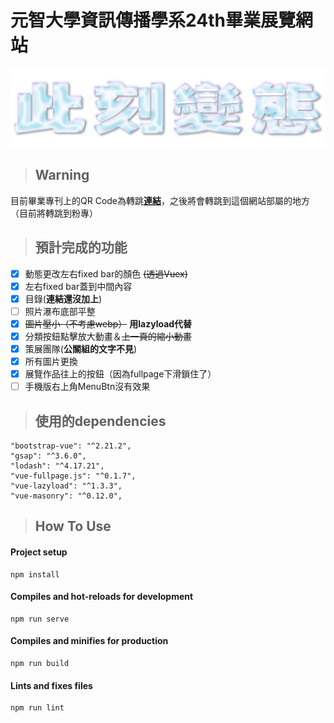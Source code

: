 # 元智大學資訊傳播學系24th畢業展覽網站

![](https://github.com/tsungyu927/yzuic-exhibition-web/blob/master/src/assets/logo/horizontal-logo.png)

>## **Warning**
目前畢業專刊上的QR Code為轉跳[**連結**](https://exhibitionweb-45da9.web.app/)，之後將會轉跳到這個網站部屬的地方（目前將轉跳到粉專）

>## **預計完成的功能**

- [x] 動態更改左右fixed bar的顏色 ~~(透過Vuex)~~
- [x] 左右fixed bar蓋到中間內容
- [x] 目錄(**連結還沒加上**)
- [ ] 照片瀑布底部平整
- [x] ~~圖片壓小（不考慮webp）~~ **用lazyload代替**
- [x] 分類按鈕點擊放大動畫＆~~上一頁的縮小動畫~~
- [x] 策展團隊(**公關組的文字不見**)
- [x] 所有圖片更換
- [x] 展覽作品往上的按鈕（因為fullpage下滑鎖住了）
- [ ] 手機版右上角MenuBtn沒有效果

>## **使用的dependencies**
```
"bootstrap-vue": "^2.21.2",
"gsap": "^3.6.0",
"lodash": "^4.17.21",
"vue-fullpage.js": "^0.1.7",
"vue-lazyload": "^1.3.3",
"vue-masonry": "^0.12.0",
```

>## **How To Use**
#### Project setup
```
npm install
```

#### Compiles and hot-reloads for development
```
npm run serve
```

#### Compiles and minifies for production
```
npm run build
```

#### Lints and fixes files
```
npm run lint
```
